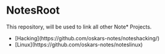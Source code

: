 # NotesRoot

This repository, will be used to link all other Note* Projects.

<ul>
  <li>[Hacking](https://github.com/oskars-notes/noteshacking/)</li>
  <li>[Linux](https://github.com/oskars-notes/noteslinux)</li>
</ul>
